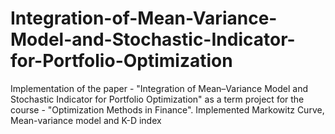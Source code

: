 # Integration-of-Mean-Variance-Model-and-Stochastic-Indicator-for-Portfolio-Optimization
Implementation of the paper - "Integration of Mean–Variance Model and Stochastic Indicator for Portfolio Optimization" as a term project for the course - "Optimization Methods in Finance".
Implemented Markowitz Curve, Mean-variance model and K-D index
